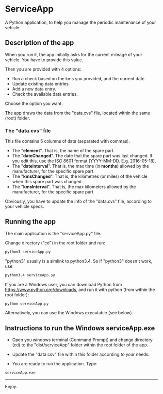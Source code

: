 # ServiceApp
A Python application, to help you manage the periodic maintenance of your vehicle.

## Description of the app
When you run it, the app initially asks for the current mileage of your vehicle. You have to provide this value.

Then you are provided with 4 options:
- Run a check based on the kms you provided, and the current date.
- Update existing data entries.
- Add a new data entry.
- Check the available data entries.

Choose the option you want.

The app draws the data from the "data.cvs" file, located within the same (root) folder.

### The "data.cvs" file

 This file contains 5 columns of data (separated with commas).

 - The "**element**". That is, the name of the spare part.
 - The "**dateChanged**". The date that the spare part was last changed. If you edit this, use the ISO 8601 format (YYYY-MM-DD. E.g. 2016-05-18).
 - The "**dateInterval**". That is, the max time (in **months**) allowed by the manufacturer, for the specific spare part.
 - The "**kmsChanged**". That is, the kilometres (or miles) of the vehicle when this spare part was changed.
 - The "**kmsInterval**". That is, the max kilometers allowed by the manufacturer, for the specific spare part.

Obviously, you have to update the info of the "data.cvs" file, according to your vehicle specs.

## Running the app
The main application is the "serviceApp.py" file.

Change directory ("cd") in the root folder and run:

```bash
python3 serviceApp.py
```

"python3" usually is a simlink to python3.4. So if "python3" doesn't work, use:

```bash
python3.4 serviceApp.py
```

If you are a Windows user, you can download Python from https://www.python.org/downloads, and run it with python (from within the root folder):

```bash
python serviceApp.py
```
Alternatively, you can use the Windows executable (see below).

## Instructions to run the Windows serviceApp.exe
- Open you windows terminal (Command Prompt) and change directory (cd) to the "dist/serviceApp" folder within the root folder of the app.

- Update the "data.csv" file within this folder according to your needs.

- You are ready to run the application. Type:

```bash
serviceApp.exe
```

___

Enjoy.


